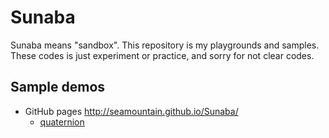 # Sunaba
Sunaba means "sandbox". This repository is my playgrounds and samples.
These codes is just experiment or practice, and sorry for not clear codes.

## Sample demos
- GitHub pages http://seamountain.github.io/Sunaba/
  - [quaternion](http://seamountain.github.io/Sunaba/quaternion/index.html)
